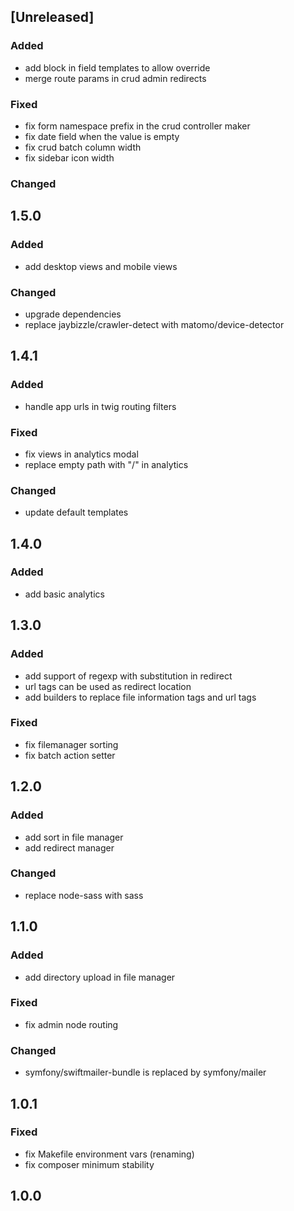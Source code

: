 ## [Unreleased]

### Added
* add block in field templates to allow override
* merge route params in crud admin redirects
### Fixed
* fix form namespace prefix in the crud controller maker
* fix date field when the value is empty
* fix crud batch column width
* fix sidebar icon width
### Changed

## 1.5.0
### Added
* add desktop views and mobile views

### Changed
* upgrade dependencies
* replace jaybizzle/crawler-detect with matomo/device-detector

## 1.4.1
### Added
* handle app urls in twig routing filters
### Fixed

* fix views in analytics modal
* replace empty path with "/" in analytics
### Changed
* update default templates

## 1.4.0
### Added
* add basic analytics

## 1.3.0
### Added
* add support of regexp with substitution in redirect
* url tags can be used as redirect location
* add builders to replace file information tags and url tags

### Fixed
* fix filemanager sorting
* fix batch action setter

## 1.2.0
### Added
* add sort in file manager
* add redirect manager

### Changed
* replace node-sass with sass

## 1.1.0
### Added
* add directory upload in file manager

### Fixed
* fix admin node routing

### Changed
* symfony/swiftmailer-bundle is replaced by symfony/mailer

## 1.0.1
### Fixed
* fix Makefile environment vars (renaming)
* fix composer minimum stability

## 1.0.0
